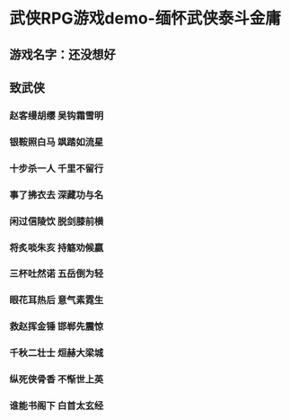 # 武侠RPG游戏demo-缅怀武侠泰斗金庸
## 游戏名字：还没想好
##  致武侠
### 赵客缦胡缨 吴钩霜雪明
### 银鞍照白马 飒踏如流星
### 十步杀一人 千里不留行
### 事了拂衣去 深藏功与名
### 闲过信陵饮 脱剑膝前横
### 将炙啖朱亥 持觞劝候嬴
### 三杯吐然诺 五岳倒为轻
### 眼花耳热后 意气素霓生
### 救赵挥金锤 邯郸先震惊
### 千秋二壮士 烜赫大梁城
### 纵死侠骨香 不惭世上英
### 谁能书阁下 白首太玄经
